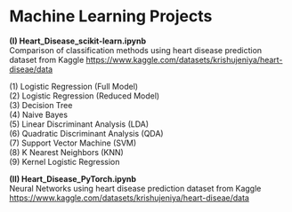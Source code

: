 # Machine Learning Projects

**(I) Heart_Disease_scikit-learn.ipynb** <br /> 
Comparison of classification methods using heart disease prediction dataset from Kaggle
https://www.kaggle.com/datasets/krishujeniya/heart-diseae/data

(1) Logistic Regression (Full Model) <br />
(2) Logistic Regression (Reduced Model) <br />
(3) Decision Tree <br />
(4) Naive Bayes <br />
(5) Linear Discriminant Analysis (LDA) <br />
(6) Quadratic Discriminant Analysis (QDA) <br />
(7) Support Vector Machine (SVM) <br />
(8) K Nearest Neighbors (KNN) <br />
(9) Kernel Logistic Regression

**(II) Heart_Disease_PyTorch.ipynb** <br />
Neural Networks using heart disease prediction dataset from Kaggle
https://www.kaggle.com/datasets/krishujeniya/heart-diseae/data
